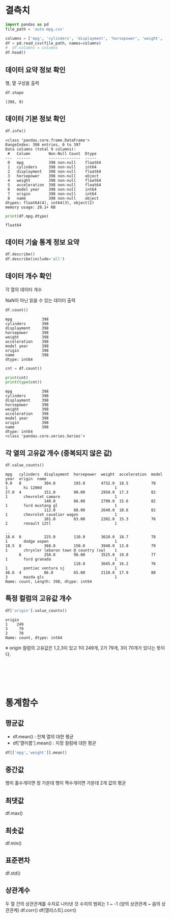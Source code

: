 # 결측치  


``` python 
import pandas as pd
file_path = 'auto-mpg.csv'

columns = ['mpg', 'cylinders', 'displayment', 'horsepower', 'weight', 'acceleration', 'model year', 'origin', 'name']
df = pd.read_csv(file_path, names=columns)
#  df.columns = columns
df.head()
```

## 데이터 요약 정보 확인

행, 열 구성을 출력 

``` python
df.shape
```

```
(398, 9)
```

## 데이터 기본 정보 확인

``` python
df.info()
```

```
<class 'pandas.core.frame.DataFrame'>
RangeIndex: 398 entries, 0 to 397
Data columns (total 9 columns):
 #   Column        Non-Null Count  Dtype  
---  ------        --------------  -----  
 0   mpg           398 non-null    float64
 1   cylinders     398 non-null    int64  
 2   displayment   398 non-null    float64
 3   horsepower    398 non-null    object 
 4   weight        398 non-null    float64
 5   acceleration  398 non-null    float64
 6   model year    398 non-null    int64  
 7   origin        398 non-null    int64  
 8   name          398 non-null    object 
dtypes: float64(4), int64(3), object(2)
memory usage: 28.1+ KB
```


``` python
print(df.mpg.dtype)
```
```
float64
```


## 데이터 기술 통계 정보 요약 

``` python 
df.describe()
df.describe(include='all')
```


## 데이터 개수 확인

각 열의 데이터 개수 

NaN이 아닌 읽을 수 있는 데이터 출력 

``` python
df.count()
```
```
mpg             398
cylinders       398
displayment     398
horsepower      398
weight          398
acceleration    398
model year      398
origin          398
name            398
dtype: int64
```

``` python 
cnt = df.count()

print(cnt)
print(type(cnt))
```

```
mpg             398
cylinders       398
displayment     398
horsepower      398
weight          398
acceleration    398
model year      398
origin          398
name            398
dtype: int64
<class 'pandas.core.series.Series'>
```

## 각 열의 고유값 개수 (중복되지 않은 값)


``` python
df.value_counts()
```

```
mpg   cylinders  displayment  horsepower  weight  acceleration  model year  origin  name                                
9.0   8          304.0        193.0       4732.0  18.5          70          1       hi 1200d                                1
27.0  4          151.0        90.00       2950.0  17.3          82          1       chevrolet camaro                        1
                 140.0        86.00       2790.0  15.6          82          1       ford mustang gl                         1
                 112.0        88.00       2640.0  18.6          82          1       chevrolet cavalier wagon                1
                 101.0        83.00       2202.0  15.3          76          2       renault 12tl                            1
                                                                                                                           ..
18.6  6          225.0        110.0       3620.0  18.7          78          1       dodge aspen                             1
18.5  8          360.0        150.0       3940.0  13.0          79          1       chrysler lebaron town @ country (sw)    1
      6          250.0        98.00       3525.0  19.0          77          1       ford granada                            1
                              110.0       3645.0  16.2          76          1       pontiac ventura sj                      1
46.6  4          86.0         65.00       2110.0  17.9          80          3       mazda glc                               1
Name: count, Length: 398, dtype: int64
```

## 특정 컬럼의 고유값 개수 

``` python 
df['origin'].value_counts()
```

```
origin
1    249
3     79
2     70
Name: count, dtype: int64
```
※ origin 컬럼의 고유값은 1,2,3이 있고 1이 249개, 2가 79개, 3이 70개가 있다는 뜻이다.


<br>
<br>
<br>
<br>

# 통계함수

## 평균값 

* df.mean() : 전체 열의 대한 평균
* df['열이름'].mean() : 지정 컬럼에 대한 평균


``` python 
df[['mpg','weight']].mean()
```

## 중간값
행이 홀수개이면 정 가운데
행이 짝수개이면 가운데 2개 값의 평균 

## 최댓값
df.max()

## 최솟값
df.min()

## 표준편차
df.std()


## 상관계수 
두 열 간의 상관관계를 수치로 나타낸 것 
수치의 범위는 1 ~ -1 (양의 상관관계 ~ 음의 상관관계)
df.corr()
df[열리스트].corr()



